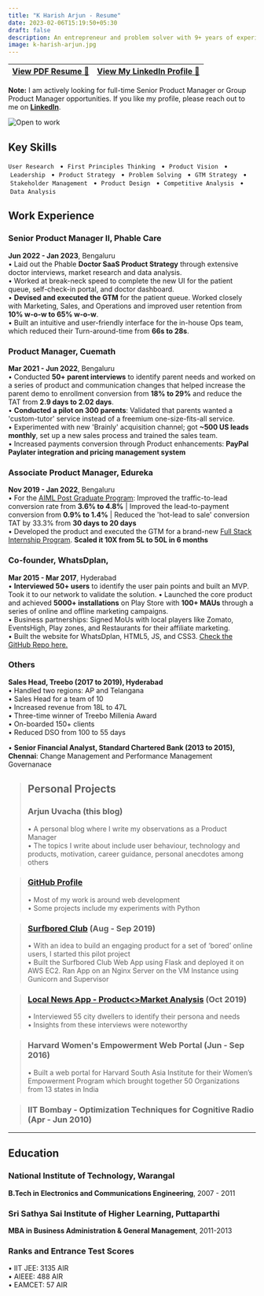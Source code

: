 ```yaml
---
title: "K Harish Arjun - Resume"
date: 2023-02-06T15:19:50+05:30
draft: false
description: An entrepreneur and problem solver with 9+ years of experience in solving customer problems and driving organisational growth. With cross-functional collaboration across diverse teams and aligning them with the Product Vision, I have a proven track record in designing product & GTM strategies, and building, launching & scaling new products from scratch. I use a user-centric approach & display hustle to deliver things, with analytical, design, communication, stakeholder management and leadership skills.
image: k-harish-arjun.jpg
---
```


| [**View PDF Resume** 📄](https://drive.google.com/file/d/1WN0fcCrGUAqO5TxwMaQehOl6x_N1OFoK/view?usp=share_link) | [**View My LinkedIn Profile** 🔗](https://www.linkedin.com/in/harisharjun)|
| --- | --- |

**Note:** I am actively looking for full-time Senior Product Manager or Group Product Manager opportunities. If you like my profile, please reach out to me on [**LinkedIn**](https://www.linkedin.com/in/harisharjun).

![Open to work](open-to-work.png)

## **Key Skills**
`User Research` &nbsp; • &nbsp;`First Principles Thinking` &nbsp; • &nbsp;`Product Vision` &nbsp; • &nbsp;`Leadership` &nbsp; • &nbsp;`Product Strategy` &nbsp; • &nbsp;`Problem Solving` &nbsp; • &nbsp;`GTM Strategy` &nbsp; • &nbsp;`Stakeholder Management` &nbsp; • &nbsp;`Product Design` &nbsp; • &nbsp;`Competitive Analysis` &nbsp; • &nbsp;`Data Analysis`

## Work Experience
### Senior Product Manager II, **Phable Care**
**Jun 2022 - Jan 2023**, Bengaluru\
• Laid out the Phable **Doctor SaaS Product Strategy** through extensive doctor interviews, market research and data analysis.\
• Worked at break-neck speed to complete the new UI for the patient queue, self-check-in portal, and doctor dashboard.\
• **Devised and executed the GTM** for the patient queue. Worked closely with Marketing, Sales, and Operations and improved user retention from **10% w-o-w to 65% w-o-w**.\
• Built an intuitive and user-friendly interface for the in-house Ops team, which reduced their Turn-around-time from **66s to 28s**.

### Product Manager, **Cuemath**
**Mar 2021 - Jun 2022**, Bengaluru\
• Conducted **50+ parent interviews** to identify parent needs and worked on a series of product and communication changes that helped increase the parent demo to enrollment conversion from **18% to 29%** and reduce the TAT from **2.9 days to 2.02 days**.\
• **Conducted a pilot on 300 parents**: Validated that parents wanted a 'custom-tutor' service instead of a freemium one-size-fits-all service.\
• Experimented with new 'Brainly' acquisition channel; got **~500 US leads monthly**, set up a new sales process and trained the sales team.\
• Increased payments conversion through Product enhancements: **PayPal Paylater integration and pricing management system**

### Associate Product Manager, **Edureka**
**Nov 2019 - Jan 2022**, Bengaluru\
• For the [AIML Post Graduate Program](https://www.edureka.co/executive-programs/machine-learning-and-ai): Improved the traffic-to-lead conversion rate from **3.6% to 4.8%** | Improved the lead-to-payment conversion from **0.9% to 1.4%** | Reduced the 'hot-lead to sale' conversion TAT by 33.3% from **30 days to 20 days**\
• Developed the product and executed the GTM for a brand-new [Full Stack Internship Program](https://www.edureka.co/internship/full-stack-web-development). **Scaled it 10X from 5L to 50L in 6 months**

### Co-founder, **WhatsDplan**, 
**Mar 2015 - Mar 2017**, Hyderabad\
• **Interviewed 50+ users** to identify the user pain points and built an MVP. Took it to our network to validate the solution.
• Launched the core product and achieved **5000+ installations** on Play Store with **100+ MAUs** through a series of online and offline marketing campaigns.\
• Business partnerships: Signed MoUs with local players like Zomato, EventsHigh, Play zones, and Restaurants for their affiliate marketing.\
• Built the website for WhatsDplan, HTML5, JS, and CSS3. [Check the GitHub Repo here.](https://github.com/harisharjun/whatsdplan-website)

### **Others**
**Sales Head, Treebo (2017 to 2019), Hyderabad**\
• Handled two regions: AP and Telangana\
• Sales Head for a team of 10\
• Increased revenue from 18L to 47L\
• Three-time winner of Treebo Millenia Award\
• On-boarded 150+ clients\
• Reduced DSO from 100 to 55 days

• **Senior Financial Analyst, Standard Chartered Bank (2013 to 2015), Chennai**: Change Management and Performance Management Governanace

> ## Personal Projects
> ### Arjun Uvacha (this blog)
> • A personal blog where I write my observations as a Product Manager\
> • The topics I write about include user behaviour, technology and products, motivation, career guidance, personal anecdotes among others

> ### [GitHub Profile](https://github.com/harisharjun)
> • Most of my work is around web development\
> • Some projects include my experiments with Python

> ### [Surfbored Club](https://github.com/harisharjun/surfbored) (Aug - Sep 2019)
> • With an idea to build an engaging product for a set of ‘bored’ online users, I started this pilot project\
> • Built the Surfbored Club Web App using Flask and deployed it on AWS EC2. Ran App on an Nginx Server on the VM Instance using Gunicorn and Supervisor

> ### [Local News App - Product<>Market Analysis](https://www.linkedin.com/posts/harisharjun_product-feature-prioritization-for-a-local-activity-6604326215979491328-gHdd/) (Oct 2019)
> • Interviewed 55 city dwellers to identify their persona and needs\
> • Insights from these interviews were noteworthy

> ### Harvard Women's Empowerment Web Portal (Jun - Sep 2016)
> • Built a web portal for Harvard South Asia Institute for their Women’s Empowerment Program which brought together 50 Organizations from 13 states in India

> ### IIT Bombay - Optimization Techniques for Cognitive Radio (Apr - Jun 2010)

---

## Education
### National Institute of Technology, Warangal
**B.Tech in Electronics and Communications Engineering**, 2007 - 2011
### Sri Sathya Sai Institute of Higher Learning, Puttaparthi
**MBA in Business Administration & General Management**, 2011-2013

### Ranks and Entrance Test Scores
• IIT JEE: 3135 AIR\
• AIEEE: 488 AIR\
• EAMCET: 57 AIR
